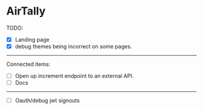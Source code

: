 # AirTally

TODO:

- [x] Landing page
- [x] debug themes being incorrect on some pages.
________________________________


Connected items:
- [ ] Open up increment endpoint to an external API.
- [ ] Docs
________________________________

- [ ] Oauth/debug jwt signouts
